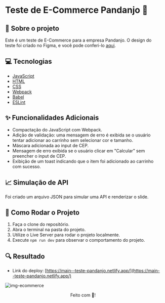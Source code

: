 

# Teste de E-Commerce Pandanjo 🐼

## :book: Sobre o projeto
Este é um teste de E-Commerce para a empresa Pandanjo. O design do teste foi criado no Figma, e você pode conferi-lo [aqui](https://www.figma.com/file/i2X1ajPBAZrPi8GMoNLzMF/Teste-Panda-2024?type=design&node-id=0-1&mode=design&t=nTJOYWARuAX3q4qw-0).

## :computer: Tecnologias
- [JavaScript](https://www.javascript.com/)
- [HTML](https://developer.mozilla.org/en-US/docs/Web/HTML)
- [CSS](https://developer.mozilla.org/en-US/docs/Web/CSS)
- [Webpack](https://webpack.js.org/)
- [Babel](https://babeljs.io/)
- [ESLint](https://eslint.org/)

## :sparkles: Funcionalidades Adicionais
- Compactação do JavaScript com Webpack.
- Adição de validação: uma mensagem de erro é exibida se o usuário tentar adicionar ao carrinho sem selecionar cor e tamanho.
- Máscara adicionada ao input de CEP.
- Mensagem de erro exibida se o usuário clicar em "Calcular" sem preencher o input de CEP.
- Exibição de um toast indicando que o item foi adicionado ao carrinho com sucesso.

## :chart_with_upwards_trend: Simulação de API
Foi criado um arquivo JSON para simular uma API e renderizar o slide.

## :rocket: Como Rodar o Projeto
1. Faça o clone do repositório.
2. Abra o terminal na pasta do projeto.
3. Utilize o Live Server para rodar o projeto localmente.
4. Execute `npm run dev` para observar o comportamento do projeto.
   
## :mag: Resultado
- Link do deploy: [https://main--teste-pandanjo.netlify.app/](https://main--teste-pandanjo.netlify.app/)
  

![img-ecommerce](https://github.com/GisellyPereira/teste-pandanjo/assets/116305443/c189d4be-31ea-436f-8e58-27957f61ce5c)   

<div align="center">Feito com 💜!</div>
